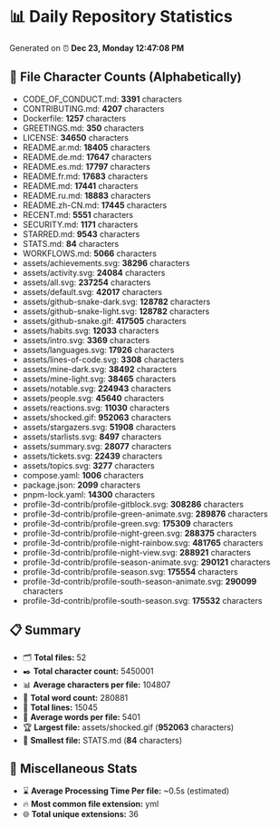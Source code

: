 # 📊 Daily Repository Statistics
Generated on ⏰ **Dec 23, Monday 12:47:08 PM**

## 📂 File Character Counts (Alphabetically)
- CODE_OF_CONDUCT.md: **3391** characters
- CONTRIBUTING.md: **4207** characters
- Dockerfile: **1257** characters
- GREETINGS.md: **350** characters
- LICENSE: **34650** characters
- README.ar.md: **18405** characters
- README.de.md: **17647** characters
- README.es.md: **17797** characters
- README.fr.md: **17683** characters
- README.md: **17441** characters
- README.ru.md: **18883** characters
- README.zh-CN.md: **17445** characters
- RECENT.md: **5551** characters
- SECURITY.md: **1171** characters
- STARRED.md: **9543** characters
- STATS.md: **84** characters
- WORKFLOWS.md: **5066** characters
- assets/achievements.svg: **38296** characters
- assets/activity.svg: **24084** characters
- assets/all.svg: **237254** characters
- assets/default.svg: **42017** characters
- assets/github-snake-dark.svg: **128782** characters
- assets/github-snake-light.svg: **128782** characters
- assets/github-snake.gif: **417505** characters
- assets/habits.svg: **12033** characters
- assets/intro.svg: **3369** characters
- assets/languages.svg: **17926** characters
- assets/lines-of-code.svg: **3308** characters
- assets/mine-dark.svg: **38492** characters
- assets/mine-light.svg: **38465** characters
- assets/notable.svg: **224943** characters
- assets/people.svg: **45640** characters
- assets/reactions.svg: **11030** characters
- assets/shocked.gif: **952063** characters
- assets/stargazers.svg: **51908** characters
- assets/starlists.svg: **8497** characters
- assets/summary.svg: **28077** characters
- assets/tickets.svg: **22439** characters
- assets/topics.svg: **3277** characters
- compose.yaml: **1006** characters
- package.json: **2099** characters
- pnpm-lock.yaml: **14300** characters
- profile-3d-contrib/profile-gitblock.svg: **308286** characters
- profile-3d-contrib/profile-green-animate.svg: **289876** characters
- profile-3d-contrib/profile-green.svg: **175309** characters
- profile-3d-contrib/profile-night-green.svg: **288375** characters
- profile-3d-contrib/profile-night-rainbow.svg: **481765** characters
- profile-3d-contrib/profile-night-view.svg: **288921** characters
- profile-3d-contrib/profile-season-animate.svg: **290121** characters
- profile-3d-contrib/profile-season.svg: **175554** characters
- profile-3d-contrib/profile-south-season-animate.svg: **290099** characters
- profile-3d-contrib/profile-south-season.svg: **175532** characters

## 📋 Summary
- 🗂️ **Total files:** 52
- ✒️ **Total character count:** 5450001
- 📊 **Average characters per file:** 104807
- 📝 **Total word count:** 280881
- 🧾 **Total lines:** 15045
- 📐 **Average words per file:** 5401
- 🏆 **Largest file:** assets/shocked.gif (**952063** characters)
- 🥉 **Smallest file:** STATS.md (**84** characters)

## 🌟 Miscellaneous Stats
- ⌛ **Average Processing Time Per file:** ~0.5s (estimated)
- 🔥 **Most common file extension:** yml
- 🌐 **Total unique extensions:** 36
